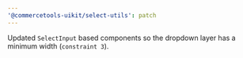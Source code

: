 ```yaml
---
'@commercetools-uikit/select-utils': patch
---
```


Updated `SelectInput` based components so the dropdown layer has a minimum width (`constraint 3`).